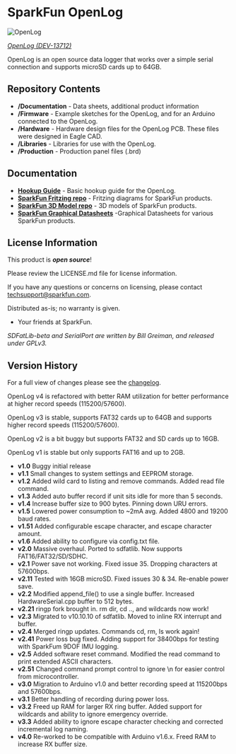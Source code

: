 SparkFun OpenLog
================

![OpenLog](https://cdn.sparkfun.com//assets/parts/1/1/2/0/2/13712-01a.jpg)  

[*OpenLog (DEV-13712)*](https://www.sparkfun.com/products/13712 )

OpenLog is an open source data logger that works over a simple serial connection and supports microSD cards up to 64GB. 


Repository Contents
-------------------
* **/Documentation** - Data sheets, additional product information
* **/Firmware** - Example sketches for the OpenLog, and for an Arduino connected to the OpenLog.
* **/Hardware** - Hardware design files for the OpenLog PCB. These files were designed in Eagle CAD.
* **/Libraries** - Libraries for use with the OpenLog.
* **/Production** - Production panel files (.brd)

Documentation
--------------
* **[Hookup Guide](https://learn.sparkfun.com/tutorials/openlog-hookup-guide)** - Basic hookup guide for the OpenLog.
* **[SparkFun Fritzing repo](https://github.com/sparkfun/Fritzing_Parts)** - Fritzing diagrams for SparkFun products.
* **[SparkFun 3D Model repo](https://github.com/sparkfun/3D_Models)** - 3D models of SparkFun products. 
* **[SparkFun Graphical Datasheets](https://github.com/sparkfun/Graphical_Datasheets)** -Graphical Datasheets for various SparkFun products.


License Information
-------------------

This product is _**open source**_! 

Please review the LICENSE.md file for license information. 

If you have any questions or concerns on licensing, please contact techsupport@sparkfun.com.

Distributed as-is; no warranty is given.

- Your friends at SparkFun.

_SDFatLib-beta and SerialPort are written by Bill Greiman, and released under GPLv3._

Version History
---------------

For a full view of changes please see the [changelog](https://github.com/sparkfun/OpenLog/blob/master/CHANGELOG.md). 

OpenLog v4 is refactored with better RAM utilization for better performance at higher record speeds (115200/57600).

OpenLog v3 is stable, supports FAT32 cards up to 64GB and supports higher record speeds (115200/57600).

OpenLog v2 is a bit buggy but supports FAT32 and SD cards up to 16GB.  

OpenLog v1 is stable but only supports FAT16 and up to 2GB.  

* **v1.0**  Buggy initial release
* **v1.1**  Small changes to system settings and EEPROM storage.
* **v1.2**  Added wild card to listing and remove commands. Added read file command.
* **v1.3**  Added auto buffer record if unit sits idle for more than 5 seconds.
* **v1.4**  Increase buffer size to 900 bytes. Pinning down URU errors.
* **v1.5**  Lowered power consumption to ~2mA avg. Added 4800 and 19200 baud rates.
* **v1.51** Added configurable escape character, and escape character amount.
* **v1.6**  Added ability to configure via config.txt file.
* **v2.0**  Massive overhaul. Ported to sdfatlib. Now supports FAT16/FAT32/SD/SDHC.
* **v2.1**  Power save not working. Fixed issue 35. Dropping characters at 57600bps.
* **v2.11** Tested with 16GB microSD. Fixed issues 30 & 34. Re-enable power save.
* **v2.2**  Modified append_file() to use a single buffer. Increased HardwareSerial.cpp buffer to 512 bytes.
* **v2.21** ringp fork brought in. rm dir, cd .., and wildcards now work!
* **v2.3**  Migrated to v10.10.10 of sdfatlib. Moved to inline RX interrupt and buffer.
* **v2.4**  Merged ringp updates. Commands cd, rm, ls work again!
* **v2.41** Power loss bug fixed. Adding support for 38400bps for testing with SparkFum 9DOF IMU logging. 
* **v2.5**  Added software reset command. Modified the read command to print extended ASCII characters.
* **v2.51** Changed command prompt control to ignore \n for easier control from microcontroller.
* **v3.0**  Migration to Arduino v1.0 and better recording speed at 115200bps and 57600bps.
* **v3.1**  Better handling of recording during power loss.
* **v3.2**  Freed up RAM for larger RX ring buffer. Added support for wildcards and ability to ignore emergency override.
* **v3.3**  Added ability to ignore escape character checking and corrected incremental log naming.
* **v4.0**  Re-worked to be compatible with Arduino v1.6.x. Freed RAM to increase RX buffer size.
